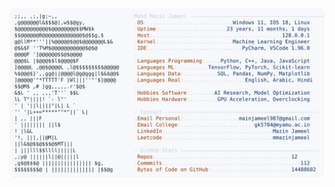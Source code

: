 <picture>
  <source srcset="https://raw.githubusercontent.com/mmazinjameel/mmazinjameel/main/dark_mode.svg?v=1759719335" media="(prefers-color-scheme: dark)">
  <img src="https://raw.githubusercontent.com/mmazinjameel/mmazinjameel/main/light_mode.svg?v=1759719335">
</picture>
